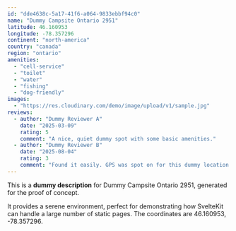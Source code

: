 ```yaml
---
id: "dde4638c-5a17-41f6-a064-9833ebbf94c0"
name: "Dummy Campsite Ontario 2951"
latitude: 46.160953
longitude: -78.357296
continent: "north-america"
country: "canada"
region: "ontario"
amenities:
  - "cell-service"
  - "toilet"
  - "water"
  - "fishing"
  - "dog-friendly"
images:
  - "https://res.cloudinary.com/demo/image/upload/v1/sample.jpg"
reviews:
  - author: "Dummy Reviewer A"
    date: "2025-03-09"
    rating: 5
    comment: "A nice, quiet dummy spot with some basic amenities."
  - author: "Dummy Reviewer B"
    date: "2025-08-04"
    rating: 3
    comment: "Found it easily. GPS was spot on for this dummy location."
---
```


This is a **dummy description** for Dummy Campsite Ontario 2951, generated for the proof of concept.

It provides a serene environment, perfect for demonstrating how SvelteKit can handle a large number of static pages. The coordinates are 46.160953, -78.357296.
